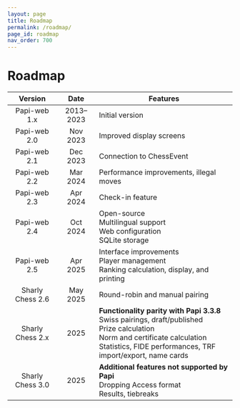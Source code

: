 ```yaml
---
layout: page
title: Roadmap
permalink: /roadmap/
page_id: roadmap
nav_order: 700
---
```


# Roadmap

|     Version      |   Date    | Features                                                                                                                                                                                                 |
|:----------------:|:---------:|----------------------------------------------------------------------------------------------------------------------------------------------------------------------------------------------------------|
|   Papi-web 1.x   | 2013–2023 | Initial version                                                                                                                                                                                          |
|   Papi-web 2.0   | Nov 2023  | Improved display screens                                                                                                                                                                                 |
|   Papi-web 2.1   | Dec 2023  | Connection to ChessEvent                                                                                                                                                                                 |
|   Papi-web 2.2   | Mar 2024  | Performance improvements, illegal moves                                                                                                                                                                  |
|   Papi-web 2.3   | Apr 2024  | Check-in feature                                                                                                                                                                                         |
|   Papi-web 2.4   | Oct 2024  | Open-source<br/>Multilingual support<br/>Web configuration<br/>SQLite storage                                                                                                                            |
|   Papi-web 2.5   | Apr 2025  | Interface improvements<br/>Player management<br/>Ranking calculation, display, and printing                                                                                                              |
| Sharly Chess 2.6 | May 2025  | Round-robin and manual pairing                                                                                                                                                                           |
| Sharly Chess 2.x |   2025    | **Functionality parity with Papi 3.3.8**<br/>Swiss pairings, draft/published<br/>Prize calculation<br/>Norm and certificate calculation<br/>Statistics, FIDE performances, TRF import/export, name cards |
| Sharly Chess 3.0 |   2025    | **Additional features not supported by Papi**<br/>Dropping Access format<br/>Results, tiebreaks                                                                                                          |

